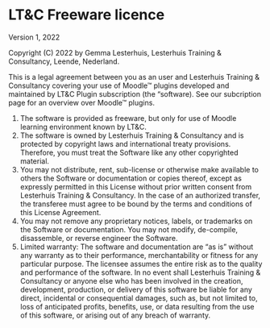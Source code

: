 LT&C Freeware licence
==========================

Version 1, 2022

Copyright (C) 2022 by Gemma Lesterhuis, Lesterhuis Training & Consultancy, Leende, Nederland.

This is a legal agreement between you as an user and Lesterhuis Training & Consultancy covering your use of Moodle™ plugins developed and maintained by LT&C Plugin subscription (the “software). See our subcription page for an overview over Moodle™ plugins.

1. The software is provided as freeware, but only for use of Moodle learning environment known by LT&C.
2. The software is owned by Lesterhuis Training & Consultancy and is protected by copyright laws and international treaty provisions. Therefore, you must treat the Software like any other copyrighted material.
3. You may not distribute, rent, sub-license or otherwise make available to others the Software or documentation or copies thereof, except as expressly permitted in this License without prior written consent from Lesterhuis Training & Consultancy. In the case of an authorized transfer, the transferee must agree to be bound by the terms and conditions of this License Agreement.
4. You may not remove any proprietary notices, labels, or trademarks on the Software or documentation. You may not modify, de-compile, disassemble, or reverse engineer the Software.
5. Limited warranty: The software and documentation are “as is” without any warranty as to their performance, merchantability or fitness for any particular purpose. The licensee assumes the entire risk as to the quality and performance of the software. In no event shall Lesterhuis Training & Consultancy or anyone else who has been involved in the creation, development, production, or delivery of this software be liable for any direct, incidental or consequential damages, such as, but not limited to, loss of anticipated profits, benefits, use, or data resulting from the use of this software, or arising out of any breach of warranty.

